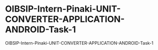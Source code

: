 # OIBSIP-Intern-Pinaki-UNIT-CONVERTER-APPLICATION-ANDROID-Task-1
OIBSIP-Intern-Pinaki-UNIT-CONVERTER-APPLICATION-ANDROID-Task-1
